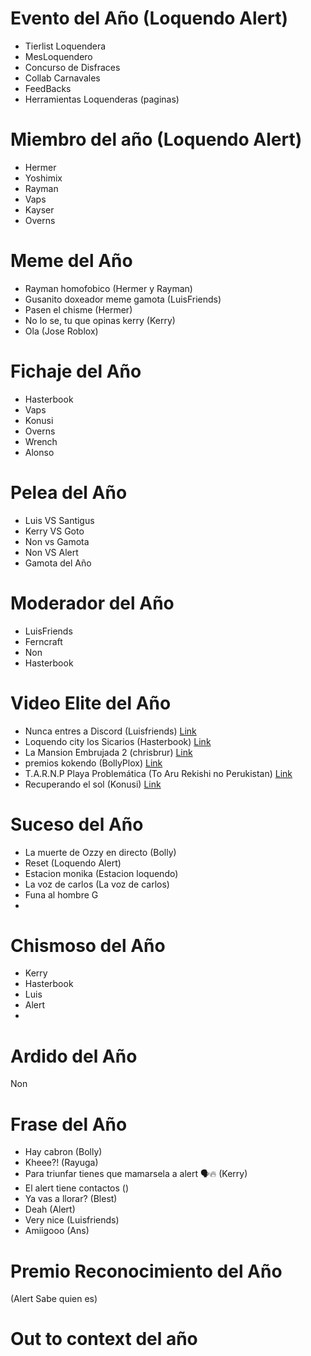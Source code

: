 # Evento del Año (Loquendo Alert)
- Tierlist Loquendera
-  MesLoquendero
-  Concurso de Disfraces
- Collab Carnavales
- FeedBacks
- Herramientas Loquenderas (paginas)

# Miembro del año (Loquendo Alert)
 - Hermer
 - Yoshimix
 - Rayman
 - Vaps
 - Kayser
 - Overns
 
  # Meme del Año
  - Rayman homofobico (Hermer y Rayman)
  - Gusanito doxeador meme gamota (LuisFriends)
  - Pasen el chisme (Hermer)
  - No lo se, tu que opinas kerry (Kerry)
  - Ola (Jose Roblox)

  # Fichaje del Año
- Hasterbook
- Vaps
- Konusi
- Overns
- Wrench
- Alonso

# Pelea del Año
- Luis VS Santigus
- Kerry VS Goto
- Non vs Gamota
- Non VS Alert
- Gamota del Año

# Moderador del Año
- LuisFriends 
- Ferncraft
- Non
- Hasterbook

# Video Elite del Año
- Nunca entres a Discord (Luisfriends) [Link](https://youtu.be/IcTwJslelCQ)
- Loquendo city los Sicarios (Hasterbook) [Link](https://youtu.be/mf9Slhs2Be4)
- La Mansion Embrujada 2 (chrisbrur) [Link](https://youtu.be/i3qj_TRL89Y)
- premios kokendo (BollyPlox) [Link](https://youtu.be/aWiXFvNDWXM)
- T.A.R.N.P Playa Problemática (To Aru Rekishi no Perukistan) [Link](https://youtu.be/B7P_QkGEnGw)
- Recuperando el sol (Konusi) [Link](https://youtu.be/GKepPL5l_OE)

# Suceso del Año
- La muerte de Ozzy en directo (Bolly)
- Reset (Loquendo Alert)
- Estacion monika (Estacion loquendo)
- La voz de carlos (La voz de carlos)
- Funa al hombre G
- 

# Chismoso del Año
- Kerry
- Hasterbook
- Luis
- Alert
- 

# Ardido del Año
Non

# Frase del Año
- Hay cabron (Bolly)
- Kheee?! (Rayuga)
- Para triunfar tienes que mamarsela a alert 🗣️🔥 (Kerry)
- El alert tiene contactos ()
- Ya vas a llorar? (Blest)
- Deah (Alert)
- Very nice (Luisfriends)
- Amiigooo (Ans)

# Premio Reconocimiento del Año
(Alert Sabe quien es)  

# Out to context del año

